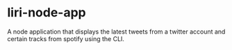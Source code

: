 # liri-node-app

A node application that displays the latest tweets from a twitter account and certain tracks from spotify using the CLI.
